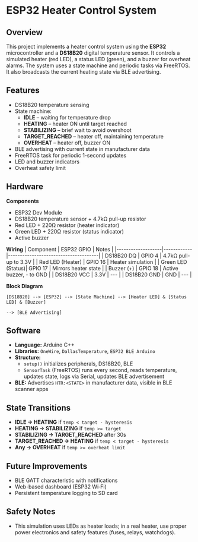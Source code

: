 # ESP32 Heater Control System

## Overview
This project implements a heater control system using the **ESP32** microcontroller and a **DS18B20** digital temperature sensor. It controls a simulated heater (red LED), a status LED (green), and a buzzer for overheat alarms. The system uses a state machine and periodic tasks via FreeRTOS. It also broadcasts the current heating state via BLE advertising.

## Features
- DS18B20 temperature sensing
- State machine:
  - **IDLE** – waiting for temperature drop
  - **HEATING** – heater ON until target reached
  - **STABILIZING** – brief wait to avoid overshoot
  - **TARGET_REACHED** – heater off, maintaining temperature
  - **OVERHEAT** – heater off, buzzer ON
- BLE advertising with current state in manufacturer data
- FreeRTOS task for periodic 1-second updates
- LED and buzzer indicators
- Overheat safety limit

## Hardware
**Components**
- ESP32 Dev Module
- DS18B20 temperature sensor + 4.7kΩ pull-up resistor
- Red LED + 220Ω resistor (heater indicator)
- Green LED + 220Ω resistor (status indicator)
- Active buzzer

**Wiring**
| Component         | ESP32 GPIO | Notes                                |
|-------------------|------------|--------------------------------------|
| DS18B20 DQ        | GPIO 4     | 4.7kΩ pull-up to 3.3V                |
| Red LED (Heater)  | GPIO 16    | Heater simulation                    |
| Green LED (Status)| GPIO 17    | Mirrors heater state                 |
| Buzzer (+)        | GPIO 18    | Active buzzer, - to GND              |
| DS18B20 VCC       | 3.3V       | ---                                  |
| DS18B20 GND       | GND        | ---                                  |

**Block Diagram**

```
[DS18B20] --> [ESP32] --> [State Machine] --> [Heater LED] & [Status LED] & [Buzzer]
                                                                             --> [BLE Advertising]
```

## Software
- **Language:** Arduino C++
- **Libraries:** `OneWire`, `DallasTemperature`, `ESP32 BLE Arduino`
- **Structure:**
  - `setup()` initializes peripherals, DS18B20, BLE
  - `SensorTask` (FreeRTOS) runs every second, reads temperature, updates state, logs via Serial, updates BLE advertisement
- **BLE:** Advertises `HTR:<STATE>` in manufacturer data, visible in BLE scanner apps

## State Transitions
- **IDLE → HEATING** if `temp < target - hysteresis`
- **HEATING → STABILIZING** if `temp >= target`
- **STABILIZING → TARGET_REACHED** after 30s
- **TARGET_REACHED → HEATING** if `temp < target - hysteresis`
- **Any → OVERHEAT** if `temp >= overheat limit`

## Future Improvements
- BLE GATT characteristic with notifications
- Web-based dashboard (ESP32 Wi‑Fi)
- Persistent temperature logging to SD card

## Safety Notes
- This simulation uses LEDs as heater loads; in a real heater, use proper power electronics and safety features (fuses, relays, watchdogs).

